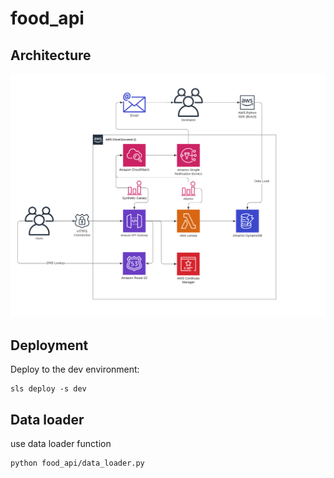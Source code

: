 # food_api

## Architecture
![Architecture diagram](architecture_diagram.png?raw=true "Architecture diagram")

## Deployment
Deploy to the dev environment:
```
sls deploy -s dev
```

## Data loader
use data loader function
```
python food_api/data_loader.py
```